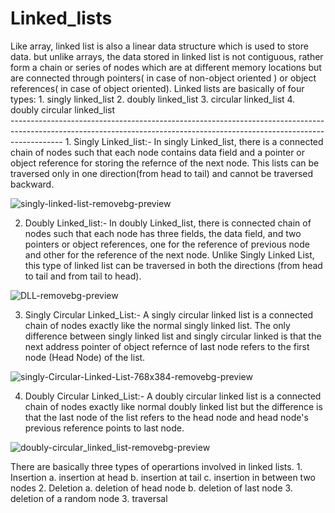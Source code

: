 <h1>Linked_lists</h1>
Like array, linked list is also a linear data structure which is used to store data. but unlike arrays, the data stored in linked list is not contiguous, rather form a chain or series of nodes which are at different memory locations but are connected through pointers( in case of non-object oriented ) or object references( in case of object oriented). 
Linked lists are basically of four types:
    1. singly linked_list
    2. doubly linked_list
    3. circular linked_list
    4. doubly circular linked_list<br>
-------------------------------------------------------------------------------------------------------------------------------------------------------------------------
1. Singly Linked_list:- In singly Linked_list, there is a connected chain of nodes such that each node contains data field and a pointer or object reference for storing the refernce of the next node. This lists can be traversed only in one direction(from head to tail) and cannot be traversed backward.

![singly-linked-list-removebg-preview](https://user-images.githubusercontent.com/131320569/233600124-a9e05dcc-2c3a-4741-800c-39b0bd4fbbd6.png)



2. Doubly Linked_list:- In doubly Linked_list, there is connected chain of nodes such that each node has three fields, the data field, and two pointers or object references, one for the reference of previous node and other for the reference of the next node. Unlike Singly Linked List, this type of linked list can be traversed in both the directions (from head to tail and from tail to head).


![DLL-removebg-preview](https://user-images.githubusercontent.com/131320569/233598628-85939937-b69f-41eb-99be-43b6a76f5fa3.png)


3. Singly Circular Linked_List:- A singly circular linked list is a connected chain of nodes exactly like the normal singly linked list. The only difference between singly linked list and singly circular linked is that the next address pointer of object refernce of last node refers to the first node (Head Node) of the list.

![singly-Circular-Linked-List-768x384-removebg-preview](https://user-images.githubusercontent.com/131320569/233660090-2bd25944-6903-4618-a4d9-066d3dbef777.png)


4. Doubly Circular Linked_List:- A doubly circular linked list is a connected chain of nodes exactly like normal doubly linked list but the difference is that the last node of the list refers to the head node and head node's previous reference points to last node.

![doubly-circular_linked_list-removebg-preview](https://user-images.githubusercontent.com/131320569/233660343-aa9911ec-a659-4674-8a5d-e225e355d575.png)

There are basically three types of operartions involved in linked lists.
    1. Insertion
        a. insertion at head
        b. insertion at tail
        c. insertion in between two nodes
    2. Deletion
        a. deletion of head node
        b. deletion of last node
        3. deletion of a random node
    3. traversal

